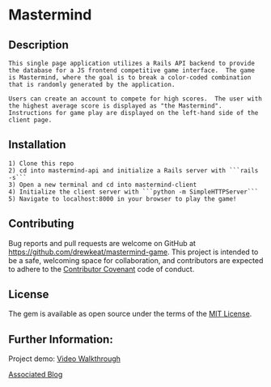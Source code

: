 # Mastermind

## Description
    This single page application utilizes a Rails API backend to provide the database for a JS frontend competitive game interface.  The game is Mastermind, where the goal is to break a color-coded combination that is randomly generated by the application.

    Users can create an account to compete for high scores.  The user with the highest average score is displayed as "the Mastermind".
    Instructions for game play are displayed on the left-hand side of the client page.

## Installation
    1) Clone this repo
    2) cd into mastermind-api and initialize a Rails server with ```rails -s```
    3) Open a new terminal and cd into mastermind-client
    4) Initialize the client server with ```python -m SimpleHTTPServer```
    5) Navigate to localhost:8000 in your browser to play the game!
## Contributing
Bug reports and pull requests are welcome on GitHub at https://github.com/drewkeat/mastermind-game. This project is intended to be a safe, welcoming space for collaboration, and contributors are expected to adhere to the [Contributor Covenant](http://contributor-covenant.org) code of conduct.

## License

The gem is available as open source under the terms of the [MIT License](https://opensource.org/licenses/MIT).

## Further Information:

Project demo:
[Video Walkthrough]()

[Associated Blog]()